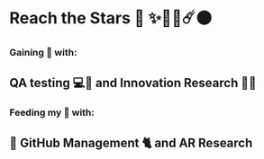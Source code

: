 # **Reach the Stars** 🚀 ✨💫🌠☄️🌑 

### Gaining 🤑 with: 
## **QA testing** 💻🏦 and **Innovation Research** 📖🔬
### Feeding my 🧠 with:
## 🐙 **GitHub Management** 🐈 and **AR Research**

